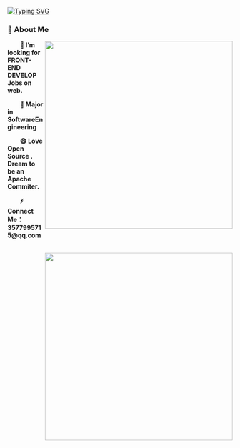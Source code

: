 [![Typing SVG](https://readme-typing-svg.herokuapp.com?font=Fira+Code&pause=1000&random=false&width=435&lines=Hi+I+am+Su+%F0%9F%91%8B;A+Front-End+Development+Engineer)](https://git.io/typing-svg)

### 🤺 About Me
 <a><img align="right" width="420" src="https://github-readme-stats.vercel.app/api?username=LofiSu&bg_color=30,e96443,904e95&title_color=fff&text_color=fff&hide_border=true" /></a>

<p><strong>&emsp;&emsp;👀 I’m looking for FRONT-END DEVELOP Jobs on web.</p>

<p><strong>&emsp;&emsp;🌱 Major in SoftwareEngineering</p>

<p><strong>&emsp;&emsp;😄 Love Open Source . Dream to be an Apache Commiter.</p>

<p><strong>&emsp;&emsp;⚡ Connect Me：3577995715@qq.com</strong></p>
 
\
<img align="right" width="420" src="https://github-readme-stats.vercel.app/api/top-langs/?username=LofiSu&layout=compact&bg_color=30,e96443,904e95&title_color=fff&text_color=fff&hide_border=true" />

<!---
LofiSu/LofiSu is a ✨ special ✨ repository because its `README.md` (this file) appears on your GitHub profile.
You can click the Preview link to take a look at your changes.
--->
